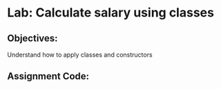 # Lab: Calculate salary using classes

## Objectives:
Understand how to apply classes and constructors 

## Assignment Code:
```Java

